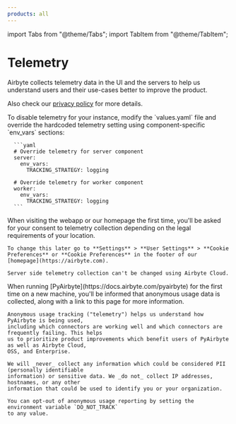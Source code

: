 ```yaml
---
products: all
---
```


import Tabs from "@theme/Tabs";
import TabItem from "@theme/TabItem";

# Telemetry

Airbyte collects telemetry data in the UI and the servers to help us understand users and their use-cases better to improve the product.

Also check our [privacy policy](https://airbyte.com/privacy-policy) for more details.

<Tabs groupId="cloud-hosted">
  <TabItem value="self-managed" label="Self Managed">
      To disable telemetry for your instance, modify the `values.yaml` file and override the hardcoded telemetry setting using component-specific `env_vars` sections:

      ```yaml
      # Override telemetry for server component
      server:
        env_vars:
          TRACKING_STRATEGY: logging

      # Override telemetry for worker component  
      worker:
        env_vars:
          TRACKING_STRATEGY: logging
      ```

  </TabItem>
  <TabItem value="cloud" label="Cloud">
    When visiting the webapp or our homepage the first time, you'll be asked for your consent to
    telemetry collection depending on the legal requirements of your location.

    To change this later go to **Settings** > **User Settings** > **Cookie Preferences** or **Cookie Preferences** in the footer of our [homepage](https://airbyte.com).

    Server side telemetry collection can't be changed using Airbyte Cloud.

  </TabItem>
  <TabItem value="pyairbyte" label="PyAirbyte">
    When running [PyAirbyte](https://docs.airbyte.com/pyairbyte) for the first time on a new machine, you'll be informed that anonymous
    usage data is collected, along with a link to this page for more information.

    Anonymous usage tracking ("telemetry") helps us understand how PyAirbyte is being used,
    including which connectors are working well and which connectors are frequently failing. This helps
    us to prioritize product improvements which benefit users of PyAirbyte as well as Airbyte Cloud,
    OSS, and Enterprise.

    We will _never_ collect any information which could be considered PII (personally identifiable
    information) or sensitive data. We _do not_ collect IP addresses, hostnames, or any other
    information that could be used to identify you or your organization.

    You can opt-out of anonymous usage reporting by setting the environment variable `DO_NOT_TRACK`
    to any value.

  </TabItem>
</Tabs>
